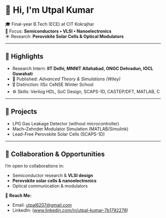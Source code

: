 # 👋 Hi, I'm Utpal Kumar  

🎓 Final-year B.Tech (ECE) at CIT Kokrajhar  
🔬 Focus: **Semiconductors • VLSI • Nanoelectronics**  
☀️ Research: **Perovskite Solar Cells & Optical Modulators**  

---

## 🔎 Highlights  
- Research Intern: **IIT Delhi, MNNIT Allahabad, ONGC Dehradun, IOCL Guwahati**  
- 📄 Published: *Advanced Theory & Simulations (Wiley)*  
- 🎖️ Distinction: IISc CeNSE Winter School  
- ⚙️ Skills: Verilog HDL, SoC Design, SCAPS-1D, CASTEP/DFT, MATLAB, C  

---

## 🚀 Projects  
- LPG Gas Leakage Detector (without microcontroller)  
- Mach–Zehnder Modulator Simulation (MATLAB/Simulink)  
- Lead-Free Perovskite Solar Cells (SCAPS-1D)  
    

---

## 🤝 Collaboration & Opportunities  
I’m open to collaborations in:  
- Semiconductor research & **VLSI design**  
- **Perovskite solar cells & nanoelectronics**  
- Optical communication & modulators  

📩 **Reach Me:**  
- Email: utpal6207@gmail.com 
- LinkedIn: (www.linkedin.com/in/utpal-kumar-7b1792278)  
